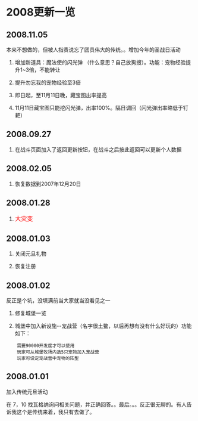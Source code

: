 # 2008更新一览

## 2008.11.05

本来不想做的，但被人指责说忘了团员伟大的传统。。增加今年的圣战日活动

1. 增加新道具：魔法使的闪光弹 （什么意思？自己放狗搜）。功能：宠物经验提升1~3倍，不能转让

2. 提升勿忘我的宠物经验至3倍

3. 即日起，至11月11日晚，藏宝图出率提高

4. 11月11日藏宝图只能挖闪光弹，出率100%。隔日调回（闪光弹出率略低于钉耙）

## 2008.09.27

1. 在战斗页面加入了返回更新按钮，在战斗之后按此返回可以更新个人数据

## 2008.02.05

1. 恢复数据到2007年12月20日

## 2008.01.28

1. <span style="font-size:16px;color:red">大灾变</span>

## 2008.01.03

1. 关闭元旦礼物

2. 恢复注册

## 2008.01.02

反正是个坑，没填满前当大家就当没看见之一

1. 修复城堡一览

2. 城堡中加入新设施--宠战营（名字很土鳖，以后再想有没有什么好玩的）功能如下：

```
    需要90000开发度才可以使用
    玩家可从城堡牧场内选5只宠物加入宠战营
    玩家可设定宠战营中宠物的阵型
```

## 2008.01.01

加入传统元旦活动

在 7，10 找瓦格纳询问相关问题，并正确回答。。最后。。。反正很无聊的。有人告诉我这个是传统来着，我只有去做了。
